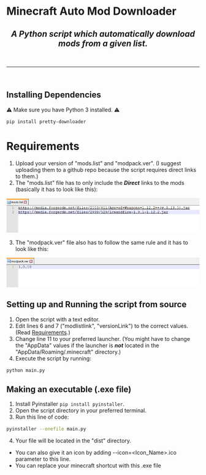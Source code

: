# Minecraft Auto Mod Downloader
### <h2 align="center"> <i> <b> A Python script which automatically download mods from a given list. </b> </i> </h2>

<br>
<hr>
<br>

## Installing Dependencies 
⚠ Make sure you have Python 3 installed. ⚠

```bash
pip install pretty-downloader
```

# Requirements
1. Upload your version of "mods.list" and "modpack.ver". (I suggest uploading them to a github repo because the script requires direct links to them.)
2. The "mods.list" file has to only include the ***Direct*** links to the mods (basically it has to look like this):

![mods.list](https://github.com/Rayrsn/Minecraft-Auto-Mod-Downloader/raw/main/images/mods.list.png?raw=true)

3. The "modpack.ver" file also has to follow the same rule and it has to look like this:

![modpack.ver](https://github.com/Rayrsn/Minecraft-Auto-Mod-Downloader/raw/main/images/modpack.ver.png?raw=true)


## Setting up and Running the script from source
1. Open the script with a text editor.
2. Edit lines 6 and 7 ("modlistlink", "versionLink") to the correct values. (Read [Requirements](https://github.com/Rayrsn/Minecraft-Auto-Mod-Downloader/blob/main/README.md#requirements).)
3. Change line 11 to your preferred launcher. (You might have to change the "AppData" values if the launcher is ***not*** located in the "AppData/Roaming/.minecraft" directory.)
4. Execute the script by running:
```bash
python main.py
```

## Making an executable (.exe file)
1. Install Pyinstaller `pip install pyinstaller`.
2. Open the script directory in your preferred terminal.
3. Run this line of code:
```bash
pyinstaller --onefile main.py
```
4. Your file will be located in the "dist" directory.
* You can also give it an icon by adding --icon=<Icon_Name>.ico parameter to this line.
* You can replace your minecraft shortcut with this .exe file
